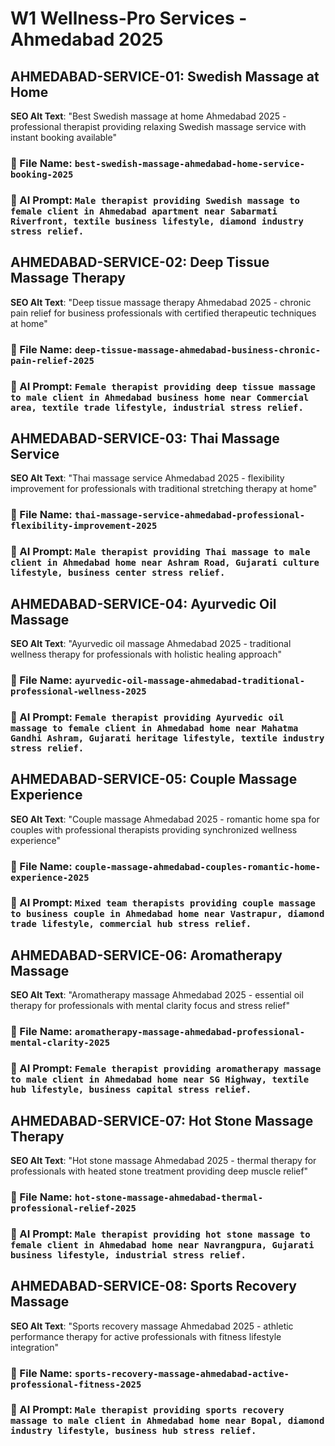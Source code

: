 # W1 Wellness-Pro Services - Ahmedabad 2025

## AHMEDABAD-SERVICE-01: Swedish Massage at Home
**SEO Alt Text**: "Best Swedish massage at home Ahmedabad 2025 - professional therapist providing relaxing Swedish massage service with instant booking available"
### 📁 File Name: `best-swedish-massage-ahmedabad-home-service-booking-2025`
### 🎨 AI Prompt: `Male therapist providing Swedish massage to female client in Ahmedabad apartment near Sabarmati Riverfront, textile business lifestyle, diamond industry stress relief.`

## AHMEDABAD-SERVICE-02: Deep Tissue Massage Therapy
**SEO Alt Text**: "Deep tissue massage therapy Ahmedabad 2025 - chronic pain relief for business professionals with certified therapeutic techniques at home"
### 📁 File Name: `deep-tissue-massage-ahmedabad-business-chronic-pain-relief-2025`
### 🎨 AI Prompt: `Female therapist providing deep tissue massage to male client in Ahmedabad business home near Commercial area, textile trade lifestyle, industrial stress relief.`

## AHMEDABAD-SERVICE-03: Thai Massage Service
**SEO Alt Text**: "Thai massage service Ahmedabad 2025 - flexibility improvement for professionals with traditional stretching therapy at home"
### 📁 File Name: `thai-massage-service-ahmedabad-professional-flexibility-improvement-2025`
### 🎨 AI Prompt: `Male therapist providing Thai massage to male client in Ahmedabad home near Ashram Road, Gujarati culture lifestyle, business center stress relief.`

## AHMEDABAD-SERVICE-04: Ayurvedic Oil Massage
**SEO Alt Text**: "Ayurvedic oil massage Ahmedabad 2025 - traditional wellness therapy for professionals with holistic healing approach"
### 📁 File Name: `ayurvedic-oil-massage-ahmedabad-traditional-professional-wellness-2025`
### 🎨 AI Prompt: `Female therapist providing Ayurvedic oil massage to female client in Ahmedabad home near Mahatma Gandhi Ashram, Gujarati heritage lifestyle, textile industry stress relief.`

## AHMEDABAD-SERVICE-05: Couple Massage Experience
**SEO Alt Text**: "Couple massage Ahmedabad 2025 - romantic home spa for couples with professional therapists providing synchronized wellness experience"
### 📁 File Name: `couple-massage-ahmedabad-couples-romantic-home-experience-2025`
### 🎨 AI Prompt: `Mixed team therapists providing couple massage to business couple in Ahmedabad home near Vastrapur, diamond trade lifestyle, commercial hub stress relief.`

## AHMEDABAD-SERVICE-06: Aromatherapy Massage
**SEO Alt Text**: "Aromatherapy massage Ahmedabad 2025 - essential oil therapy for professionals with mental clarity focus and stress relief"
### 📁 File Name: `aromatherapy-massage-ahmedabad-professional-mental-clarity-2025`
### 🎨 AI Prompt: `Female therapist providing aromatherapy massage to male client in Ahmedabad home near SG Highway, textile hub lifestyle, business capital stress relief.`

## AHMEDABAD-SERVICE-07: Hot Stone Massage Therapy
**SEO Alt Text**: "Hot stone massage Ahmedabad 2025 - thermal therapy for professionals with heated stone treatment providing deep muscle relief"
### 📁 File Name: `hot-stone-massage-ahmedabad-thermal-professional-relief-2025`
### 🎨 AI Prompt: `Male therapist providing hot stone massage to female client in Ahmedabad home near Navrangpura, Gujarati business lifestyle, industrial stress relief.`

## AHMEDABAD-SERVICE-08: Sports Recovery Massage
**SEO Alt Text**: "Sports recovery massage Ahmedabad 2025 - athletic performance therapy for active professionals with fitness lifestyle integration"
### 📁 File Name: `sports-recovery-massage-ahmedabad-active-professional-fitness-2025`
### 🎨 AI Prompt: `Male therapist providing sports recovery massage to male client in Ahmedabad home near Bopal, diamond industry lifestyle, business hub stress relief.`
